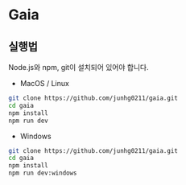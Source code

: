 # Gaia

## 실행법

Node.js와 npm, git이 설치되어 있어야 합니다.

* MacOS / Linux
```bash
git clone https://github.com/junhg0211/gaia.git
cd gaia
npm install
npm run dev
```

* Windows
```bash
git clone https://github.com/junhg0211/gaia.git
cd gaia
npm install
npm run dev:windows
```
